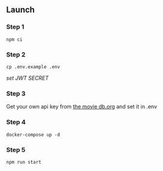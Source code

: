 ## Launch

### Step 1

```
npm ci
```

### Step 2

```
cp .env.example .env
```

_set JWT SECRET_

### Step 3

Get your own api key from [the movie db.org](https://developers.themoviedb.org/3/getting-started) and set it in .env

### Step 4

```
docker-compose up -d
```

### Step 5

```
npm run start
```
